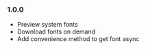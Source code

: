 ### 1.0.0

- Preview system fonts
- Download fonts on demand
- Add convenience method to get font async
